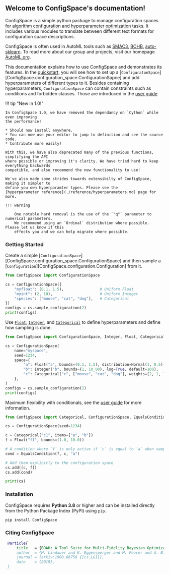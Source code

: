 ## Welcome to ConfigSpace's documentation!
ConfigSpace is a simple python package to manage configuration spaces for
[algorithm configuration](https://ml.informatik.uni-freiburg.de/papers/09-JAIR-ParamILS.pdf) and
[hyperparameter optimization](https://en.wikipedia.org/wiki/Hyperparameter_optimization) tasks.
It includes various modules to translate between different text formats for configuration space descriptions.

ConfigSpace is often used in AutoML tools such as
[SMAC3](https://github.com/automl/SMAC3),
[BOHB](https://github.com/automl/HpBandSter),
[auto-sklearn](https://github.com/automl/auto-sklearn).
To read more about our group and projects, visit our homepage [AutoML.org](https://www.automl.org).

This documentation explains how to use ConfigSpace and demonstrates its features.
In the [quickstart](./quickstart.md), you will see how to set up a
[`ConfiguratonSpace`][ConfigSpace.configuration_space.ConfigurationSapce]
and add hyperparameters of different types to it.
Besides containing hyperparameters, `ConfigurationSpace` can contain constraints such as conditions and forbidden clauses.
Those are introduced in the [user guide](./guide.md)

!!! tip "New in 1.0!"

    In ConfigSpace 1.0, we have removed the dependancy on `Cython` while even improving
    the performance!

    * Should now install anywhere.
    * You can now use your editor to jump to definition and see the source code.
    * Contribute more easily!

    With this, we have also deprecated many of the previous functions, simplifying the API
    where possible or improving it's clarity. We have tried hard to keep everything backwards
    compatible, and also recommend the new functionality to use!

    We've also made some strides towards extensibilty of ConfigSpace, making it simpler to
    define you own hyperparamter types. Please see the
    [hyperparameter reference](./reference/hyperparameters.md) page for more.

    !!! warning

        One notable hard removal is the use of the `"q"` parameter to numerical parameters.
        We recommend using an `Ordinal` distribution where possible. Please let us know if this
        effects you and we can help migrate where possible.

### Getting Started
Create a simple [`ConfigurationSpace`][ConfigSpace.configuration_space.ConfigurationSpace]
and then sample a [`Configuration`][ConfigSpace.configuration.Configuration] from it.

```python exec="True" result="python" source="material-block"
from ConfigSpace import ConfigurationSpace

cs = ConfigurationSpace({
    "myfloat": (0.1, 1.5),                # Uniform Float
    "myint": (2, 10),                     # Uniform Integer
    "species": ["mouse", "cat", "dog"],   # Categorical
})
configs = cs.sample_configuration(2)
print(configs)
```


Use [`Float`](ConfigSpace.api.types.Float),
[`Integer`](ConfigSpace.api.types.integer),
and [`Categorical`](ConfigSpace.api.types.categorical) to define hyperparameters
and define how sampling is done.

```python exec="True" result="python" source="material-block"
from ConfigSpace import ConfigurationSpace, Integer, Float, Categorical, Normal

cs = ConfigurationSpace(
    name="myspace",
    seed=1234,
    space={
        "a": Float("a", bounds=(0.1, 1.5), distribution=Normal(1, 0.5)),
        "b": Integer("b", bounds=(1, 10_00), log=True, default=100),
        "c": Categorical("c", ["mouse", "cat", "dog"], weights=[2, 1, 1]),
    },
)
configs = cs.sample_configuration(2)
print(configs)
```

Maximum flexibility with conditionals, see the [user guide](./guide.md) for more information.

```python exec="True" result="python" source="material-block"
from ConfigSpace import Categorical, ConfigurationSpace, EqualsCondition, Float

cs = ConfigurationSpace(seed=1234)

c = Categorical("c1", items=["a", "b"])
f = Float("f1", bounds=(1.0, 10.0))

# A condition where `f` is only active if `c` is equal to `a` when sampled
cond = EqualsCondition(f, c, "a")

# Add them explicitly to the configuration space
cs.add([c, f])
cs.add(cond)

print(cs)
```


### Installation
ConfigSpace requires **Python 3.8** or higher
and can be installed directly from the Python Package Index (PyPI) using `pip`.

```bash
pip install ConfigSpace
```

### Citing ConfigSpace
```bibtex
 @article{
     title   = {BOAH: A Tool Suite for Multi-Fidelity Bayesian Optimization & Analysis of Hyperparameters},
     author  = {M. Lindauer and K. Eggensperger and M. Feurer and A. Biedenkapp and J. Marben and P. Müller and F. Hutter},
     journal = {arXiv:1908.06756 {[cs.LG]}},
     date    = {2019},
 }
```

